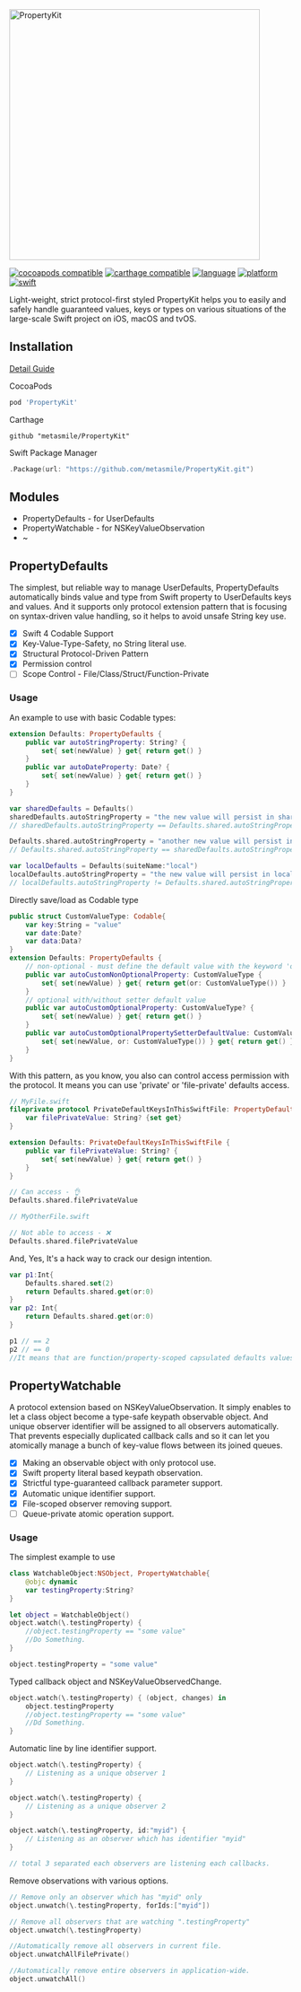 <img width="447" alt="PropertyKit" src="https://github.com/metasmile/PropertyKit/raw/master/title.png?raw=true">

[![cocoapods compatible](https://img.shields.io/badge/cocoapods-compatible-brightgreen.svg)](https://cocoapods.org/pods/PropertyKit)
[![carthage compatible](https://img.shields.io/badge/carthage-compatible-brightgreen.svg)](https://github.com/Carthage/Carthage)
[![language](https://img.shields.io/badge/spm-compatible-brightgreen.svg)](https://swift.org)
[![platform](https://img.shields.io/badge/platform-iOS%20%7C%20macOS%20%7C%20tvOS-lightgrey.svg)](https://developer.apple.com/develop/)
[![swift](https://img.shields.io/badge/swift-4.~2-orange.svg)](https://github.com/metasmile/PropertyKit/releases)

Light-weight, strict protocol-first styled PropertyKit helps you to easily and safely handle guaranteed values, keys or types on various situations of the large-scale Swift project on iOS, macOS and tvOS.

## Installation

[Detail Guide](https://github.com/metasmile/PropertyKit/blob/master/INSTALL.md)


CocoaPods
```ruby
pod 'PropertyKit'
```

Carthage
```ogdl
github "metasmile/PropertyKit"
```

Swift Package Manager
```swift
.Package(url: "https://github.com/metasmile/PropertyKit.git")
```


## Modules

- PropertyDefaults - for UserDefaults
- PropertyWatchable - for NSKeyValueObservation
- ~

## PropertyDefaults

The simplest, but reliable way to manage UserDefaults, PropertyDefaults automatically binds value and type from Swift property to UserDefaults keys and values.  And it supports only protocol extension pattern that is focusing on syntax-driven value handling, so it helps to avoid unsafe String key use. 

- [x] Swift 4 Codable Support
- [x] Key-Value-Type-Safety, no String literal use.
- [x] Structural Protocol-Driven Pattern
- [x] Permission control
- [ ] Scope Control - File/Class/Struct/Function-Private

### Usage

An example to use with basic Codable types:
```swift
extension Defaults: PropertyDefaults {
    public var autoStringProperty: String? {
        set{ set(newValue) } get{ return get() }
    }
    public var autoDateProperty: Date? {
        set{ set(newValue) } get{ return get() }
    }
}

var sharedDefaults = Defaults()
sharedDefaults.autoStringProperty = "the new value will persist in shared scope"
// sharedDefaults.autoStringProperty == Defaults.shared.autoStringProperty

Defaults.shared.autoStringProperty = "another new value will persist in shared scope"
// Defaults.shared.autoStringProperty == sharedDefaults.autoStringProperty

var localDefaults = Defaults(suiteName:"local")
localDefaults.autoStringProperty = "the new value will persist in local scope"
// localDefaults.autoStringProperty != Defaults.shared.autoStringProperty
```

Directly save/load as Codable type
```swift
public struct CustomValueType: Codable{
    var key:String = "value"
    var date:Date?
    var data:Data?
}
extension Defaults: PropertyDefaults {
    // non-optional - must define the default value with the keyword 'or'
    public var autoCustomNonOptionalProperty: CustomValueType {
        set{ set(newValue) } get{ return get(or: CustomValueType()) }
    }
    // optional with/without setter default value
    public var autoCustomOptionalProperty: CustomValueType? {
        set{ set(newValue) } get{ return get() }
    }
    public var autoCustomOptionalPropertySetterDefaultValue: CustomValueType? {
        set{ set(newValue, or: CustomValueType()) } get{ return get() }
    }
}
```

With this pattern, as you know, you also can control access permission with the protocol. It means you can use 'private' or 'file-private' defaults access.

```swift
// MyFile.swift
fileprivate protocol PrivateDefaultKeysInThisSwiftFile: PropertyDefaults{
    var filePrivateValue: String? {set get}
}

extension Defaults: PrivateDefaultKeysInThisSwiftFile {
    public var filePrivateValue: String? {
        set{ set(newValue) } get{ return get() }
    }
}

// Can access - 👌
Defaults.shared.filePrivateValue
```

```swift
// MyOtherFile.swift

// Not able to access - ❌
Defaults.shared.filePrivateValue
```

And, Yes, It's a hack way to crack our design intention.  

```swift
var p1:Int{
    Defaults.shared.set(2)  
    return Defaults.shared.get(or:0)  
}
var p2: Int{
    return Defaults.shared.get(or:0)  
}

p1 // == 2
p2 // == 0
//It means that are function/property-scoped capsulated defaults values.
```

## PropertyWatchable

A protocol extension based on NSKeyValueObservation. It simply enables to let a class object become a type-safe keypath observable object. And unique observer identifier will be assigned to all observers automatically. That prevents especially duplicated callback calls and so it can let you atomically manage a bunch of key-value flows between its joined queues.

- [x] Making an observable object with only protocol use.
- [x] Swift property literal based keypath observation.
- [x] Strictful type-guaranteed callback parameter support.
- [x] Automatic unique identifier support.
- [x] File-scoped observer removing support.
- [ ] Queue-private atomic operation support.

### Usage

The simplest example to use
```swift
class WatchableObject:NSObject, PropertyWatchable{
    @objc dynamic
    var testingProperty:String?
}

let object = WatchableObject()
object.watch(\.testingProperty) {
    //object.testingProperty == "some value"
    //Do Something.
}

object.testingProperty = "some value"
```

Typed callback object and NSKeyValueObservedChange<Value>.
```swift
object.watch(\.testingProperty) { (object, changes) in
    object.testingProperty
    //object.testingProperty == "some value"
    //Dd Something.
}
```

Automatic line by line identifier support.
```swift
object.watch(\.testingProperty) {
    // Listening as a unique observer 1
}

object.watch(\.testingProperty) {
    // Listening as a unique observer 2
}

object.watch(\.testingProperty, id:"myid") {
    // Listening as an observer which has identifier "myid"
}

// total 3 separated each observers are listening each callbacks.
```

Remove observations with various options.

```swift
// Remove only an observer which has "myid" only
object.unwatch(\.testingProperty, forIds:["myid"])

// Remove all observers that are watching ".testingProperty"
object.unwatch(\.testingProperty)

//Automatically remove all observers in current file.
object.unwatchAllFilePrivate()

//Automatically remove entire observers in application-wide.
object.unwatchAll()
```
